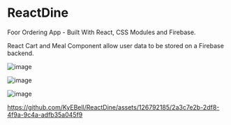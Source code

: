 # ReactDine
Foor Ordering App - Built With React, CSS Modules and Firebase. 

React Cart and Meal Component allow user data to be stored on a Firebase backend. 

![image](https://github.com/KyEBell/ReactDine/assets/126792185/a22ae800-fc43-4b01-b97a-030766092c0c)

![image](https://github.com/KyEBell/ReactDine/assets/126792185/99fc2999-7cc2-46c0-85cf-1213d9722fcd)

![image](https://github.com/KyEBell/ReactDine/assets/126792185/971c1f58-7152-4e74-969d-c7eb69866c29)


https://github.com/KyEBell/ReactDine/assets/126792185/2a3c7e2b-2df8-4f9a-9c4a-adfb35a045f9

